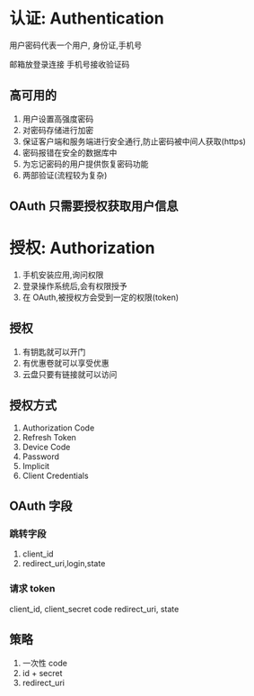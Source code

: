 # 认证: Authentication

用户密码代表一个用户, 身份证,手机号

邮箱放登录连接
手机号接收验证码

## 高可用的

1. 用户设置高强度密码
2. 对密码存储进行加密
3. 保证客户端和服务端进行安全通行,防止密码被中间人获取(https)
4. 密码报错在安全的数据库中
5. 为忘记密码的用户提供恢复密码功能
6. 两部验证(流程较为复杂)

## OAuth 只需要授权获取用户信息

# 授权: Authorization

1. 手机安装应用,询问权限
2. 登录操作系统后,会有权限授予
3. 在 OAuth,被授权方会受到一定的权限(token)

## 授权

1. 有钥匙就可以开门
2. 有优惠卷就可以享受优惠
3. 云盘只要有链接就可以访问

## 授权方式

1. Authorization Code
2. Refresh Token
3. Device Code
4. Password
5. Implicit
6. Client Credentials

## OAuth 字段

### 跳转字段

1. client_id
2. redirect_uri,login,state

### 请求 token

client_id, client_secret
code
redirect_uri, state

## 策略

1. 一次性 code
2. id + secret
3. redirect_uri
